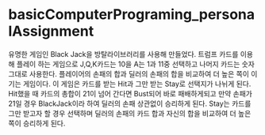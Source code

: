 # basicComputerPrograming_personalAssignment
유명한 게임인 Black Jack을 방탈라이브러리를 사용해 만들었다.
트럼프 카드를 이용해 플레이 하는 게임으로 J,Q,K카드는 10을 A는 1과 11중 선택하고 나머지 카드는 숫자그대로 사용한다. 
플레이어의 손패의 합과 딜러의 손패의 합을 비교하여 더 높은 쪽이 이기는 게임이다. 
이 게임은 카드를 받는 Hit과 그만 받는 Stay로 선택지가 나뉘게 된다. 
Hit했을 때 카드의 총합이 21이 넘어 간다면 Bust되어 바로 패배하게되고 
만약 손패가 21일 경우 BlackJack이라 하여 딜러의 손패 상관없이 승리하게 된다.
Stay는 카드를 그만 받고자 할 경우 선택하며 딜러의 손패의 카드 합과 자신의 합을 비교하여 더 높은 쪽이 승리하게 된다.

